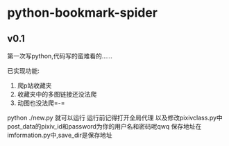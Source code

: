 # python-bookmark-spider

## v0.1
第一次写python,代码写的蛮难看的……

已实现功能:
1. 爬p站收藏夹
2. 收藏夹中的多图链接还没法爬
3. 动图也没法爬=-=

python ./new.py 就可以运行
运行前记得打开全局代理
以及修改pixivclass.py中
post_data的pixiv_id和password为你的用户名和密码呢qwq
保存地址在imformation.py中,save_dir是保存地址
